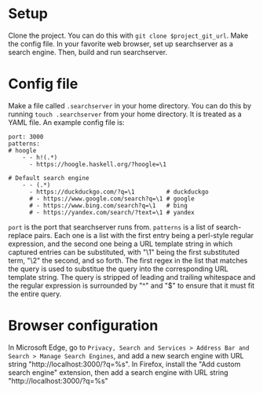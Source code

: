 # Setup
Clone the project. You can do this with `git clone $project_git_url`.
Make the config file.
In your favorite web browser, set up searchserver as a search engine.
Then, build and run searchserver.

# Config file
Make a file called `.searchserver` in your home directory. You can do this by running `touch .searchserver` from your home directory.
It is treated as a YAML file. An example config file is:

```
port: 3000
patterns:
# hoogle      
    - - h!(.*)
      - https://hoogle.haskell.org/?hoogle=\1

# Default search engine
    - - (.*)
      - https://duckduckgo.com/?q=\1         # duckduckgo
      # - https://www.google.com/search?q=\1 # google
      # - https://www.bing.com/search?q=\1   # bing
      # - https://yandex.com/search/?text=\1 # yandex
```

`port` is the port that searchserver runs from.
`patterns` is a list of search-replace pairs. Each one is a list with the first entry being a perl-style regular expression, and the second one being a URL template string in which captured entries can be substituted, with "\1" being the first substituted term, "\2" the second, and so forth. The first regex in the list that matches the query is used to substitue the query into the corresponding URL template string.
The query is stripped of leading and trailing whitespace and the regular expression is surrounded by "^" and "$" to ensure that it must fit the entire query.

# Browser configuration
In Microsoft Edge, go to `Privacy, Search and Services > Address Bar and Search > Manage Search Engines`, and add a new search engine with URL string "http://localhost:3000/?q=%s".
In Firefox, install the "Add custom search engine" extension, then add a search engine with URL string "http://localhost:3000/?q=%s"

